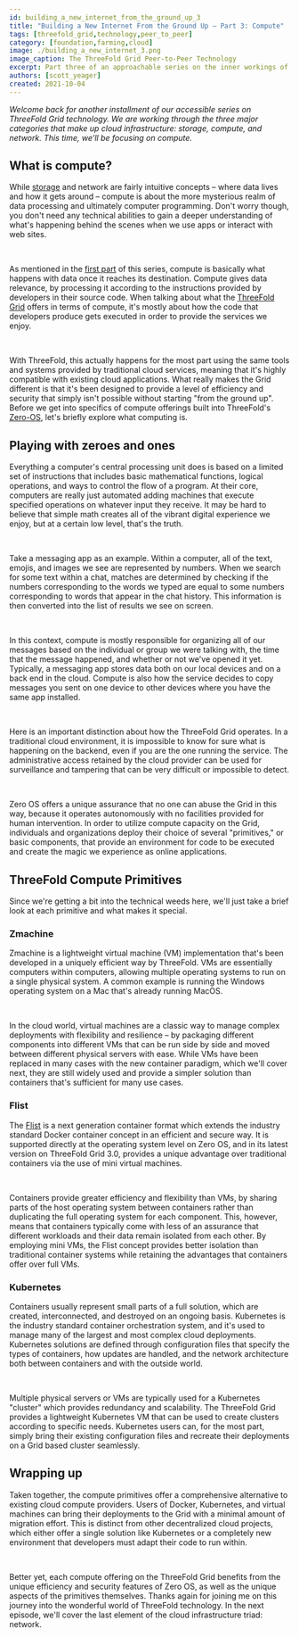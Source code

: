 ```yaml
---
id: building_a_new_internet_from_the_ground_up_3
title: "Building a New Internet From the Ground Up – Part 3: Compute"
tags: [threefold_grid,technology,peer_to_peer]
category: [foundation,farming,cloud]
image: ./building_a_new_internet_3.png
image_caption: The ThreeFold Grid Peer-to-Peer Technology
excerpt: Part three of an approachable series on the inner workings of the ThreeFold Grid. This time, we're exploring compute.
authors: [scott_yeager]
created: 2021-10-04
---
```


*Welcome back for another installment of our accessible series on ThreeFold Grid technology. We are working through the three major categories that make up cloud infrastructure: storage, compute, and network. This time, we'll be focusing on compute.*

## What is compute?

While [storage](https://threefold.io/blog/building_a_new_internet_from_the_ground_up_pt2/) and network are fairly intuitive concepts – where data lives and how it gets around – compute is about the more mysterious realm of data processing and ultimately computer programming. Don't worry though, you don't need any technical abilities to gain a deeper understanding of what's happening behind the scenes when we use apps or interact with web sites.

<br/>

As mentioned in the [first part](https://threefold.io/blog/an_intro_to_the_threefold_grid/) of this series, compute is basically what happens with data once it reaches its destination. Compute gives data relevance, by processing it according to the instructions provided by developers in their source code. When talking about what the [ThreeFold Grid](https://threefold.io/grid) offers in terms of compute, it's mostly about how the code that developers produce gets executed in order to provide the services we enjoy. 

<br/>

With ThreeFold, this actually happens for the most part using the same tools and systems provided by traditional cloud services, meaning that it's highly compatible with existing cloud applications. What really makes the Grid different is that it's been designed to provide a level of efficiency and security that simply isn't possible without starting "from the ground up". Before we get into specifics of compute offerings built into ThreeFold's [Zero-OS](https://threefold.io/how-it-works/zero-os), let's briefly explore what computing is.

## Playing with zeroes and ones

Everything a computer's central processing unit does is based on a limited set of instructions that includes basic mathematical functions, logical operations, and ways to control the flow of a program. At their core, computers are really just automated adding machines that execute specified operations on whatever input they receive. It may be hard to believe that simple math creates all of the vibrant digital experience we enjoy, but at a certain low level, that's the truth.

<br/>

Take a messaging app as an example. Within a computer, all of the text, emojis, and images we see are represented by numbers. When we search for some text within a chat, matches are determined by checking if the numbers corresponding to the words we typed are equal to some numbers corresponding to words that appear in the chat history. This information is then converted into the list of results we see on screen.

<br/>

In this context, compute is mostly responsible for organizing all of our messages based on the individual or group we were talking with, the time that the message happened, and whether or not we've opened it yet. Typically, a messaging app stores data both on our local devices and on a back end in the cloud. Compute is also how the service decides to copy messages you sent on one device to other devices where you have the same app installed.

<br/>

Here is an important distinction about how the ThreeFold Grid operates. In a traditional cloud environment, it is impossible to know for sure what is happening on the backend, even if you are the one running the service. The administrative access retained by the cloud provider can be used for surveillance and tampering that can be very difficult or impossible to detect. 

<br/>

Zero OS offers a unique assurance that no one can abuse the Grid in this way, because it operates autonomously with no facilities provided for human intervention. In order to utilize compute capacity on the Grid, individuals and organizations deploy their choice of several "primitives," or basic components, that provide an environment for code to be executed and create the magic we experience as online applications.

## ThreeFold Compute Primitives

Since we're getting a bit into the technical weeds here, we'll just take a brief look at each primitive and what makes it special.

### Zmachine

Zmachine is a lightweight virtual machine (VM) implementation that's been developed in a uniquely efficient way by ThreeFold. VMs are essentially computers within computers, allowing multiple operating systems to run on a single physical system. A common example is running the Windows operating system on a Mac that's already running MacOS. 

<br/>

In the cloud world, virtual machines are a classic way to manage complex deployments with flexibility and resilience – by packaging different components into different VMs that can be run side by side and moved between different physical servers with ease. While VMs have been replaced in many cases with the new container paradigm, which we'll cover next, they are still widely used and provide a simpler solution than containers that's sufficient for many use cases.

### Flist

The [Flist](https://threefold.io/how-it-works/zflist)  is a next generation container format which extends the industry standard Docker container concept in an efficient and secure way. It is supported directly at the operating system level on Zero OS, and in its latest version on ThreeFold Grid 3.0, provides a unique advantage over traditional containers via the use of mini virtual machines.

<br/>

Containers provide greater efficiency and flexibility than VMs, by sharing parts of the host operating system between containers rather than duplicating the full operating system for each component. This, however, means that containers typically come with less of an assurance that different workloads and their data remain isolated from each other. By employing mini VMs, the Flist concept provides better isolation than traditional container systems while retaining the advantages that containers offer over full VMs.

### Kubernetes

Containers usually represent small parts of a full solution, which are created, interconnected, and destroyed on an ongoing basis. Kubernetes is the industry standard container orchestration system, and it's used to manage many of the largest and most complex cloud deployments. Kubernetes solutions are defined through configuration files that specify the types of containers, how updates are handled, and the network architecture both between containers and with the outside world.

<br/>

Multiple physical servers or VMs are typically used for a Kubernetes "cluster" which provides redundancy and scalability. The ThreeFold Grid provides a lightweight Kubernetes VM that can be used to create clusters according to specific needs. Kubernetes users can, for the most part, simply bring their existing configuration files and recreate their deployments on a Grid based cluster seamlessly.

## Wrapping up

Taken together, the compute primitives offer a comprehensive alternative to existing cloud compute providers. Users of Docker, Kubernetes, and virtual machines can bring their deployments to the Grid with a minimal amount of migration effort. This is distinct from other decentralized cloud projects, which either offer a single solution like Kubernetes or a completely new environment that developers must adapt their code to run within.

<br/>

Better yet, each compute offering on the ThreeFold Grid benefits from the unique efficiency and security features of Zero OS, as well as the unique aspects of the primitives themselves. Thanks again for joining me on this journey into the wonderful world of ThreeFold technology. In the next episode, we'll cover the last element of the cloud infrastructure triad: network.

